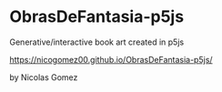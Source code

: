 # ObrasDeFantasia-p5js

Generative/interactive book art created in p5js

https://nicogomez00.github.io/ObrasDeFantasia-p5js/

by Nicolas Gomez

